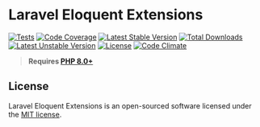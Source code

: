 # Laravel Eloquent Extensions

[![Tests](https://github.com/zingimmick/laravel-eloquent-extensions/actions/workflows/tests.yml/badge.svg?branch=2.x)](https://github.com/zingimmick/laravel-eloquent-extensions/actions/workflows/tests.yml)
[![Code Coverage](https://codecov.io/gh/zingimmick/laravel-eloquent-extensions/branch/2.x/graph/badge.svg)](https://codecov.io/gh/zingimmick/laravel-eloquent-extensions)
[![Latest Stable Version](https://poser.pugx.org/zing/laravel-eloquent-extensions/v/stable.svg)](https://packagist.org/packages/zing/laravel-eloquent-extensions)
[![Total Downloads](https://poser.pugx.org/zing/laravel-eloquent-extensions/downloads)](https://packagist.org/packages/zing/laravel-eloquent-extensions)
[![Latest Unstable Version](https://poser.pugx.org/zing/laravel-eloquent-extensions/v/unstable.svg)](https://packagist.org/packages/zing/laravel-eloquent-extensions)
[![License](https://poser.pugx.org/zing/laravel-eloquent-extensions/license)](https://packagist.org/packages/zing/laravel-eloquent-extensions)
[![Code Climate](https://api.codeclimate.com/v1/badges/e243742cfef988445a3f/maintainability)](https://codeclimate.com/github/zingimmick/laravel-eloquent-extensions/maintainability)

> **Requires [PHP 8.0+](https://php.net/releases/)**

## License

Laravel Eloquent Extensions is an open-sourced software licensed under the [MIT license](LICENSE).
